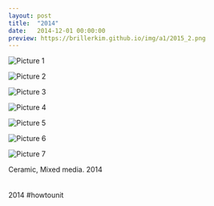 ```yaml
---
layout: post
title:  "2014"
date:   2014-12-01 00:00:00
preview: https://brillerkim.github.io/img/a1/2015_2.png
---
```


![Picture 1](https://brillerkim.github.io/img/a1/2015_1.png)

![Picture 2](https://brillerkim.github.io/img/a1/2015_2.png)

![Picture 3](https://brillerkim.github.io/img/a1/2015_3.png)

![Picture 4](https://brillerkim.github.io/img/a1/2015_4.png)

![Picture 5](https://brillerkim.github.io/img/a1/2015_5.png)

![Picture 6](https://brillerkim.github.io/img/a1/2015_6.png)

![Picture 7](https://brillerkim.github.io/img/a1/2015_7.png)


Ceramic, Mixed media. 2014<br>
<br>
<br>
2014 #howtounit
